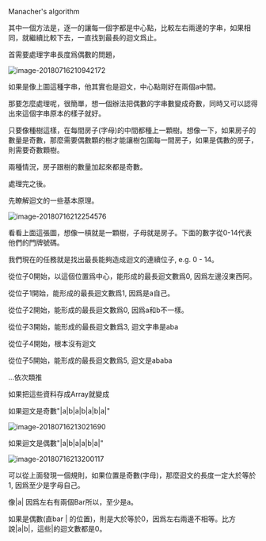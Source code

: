 Manacher's algorithm



其中一個方法是，逐一的讓每一個字都是中心點，比較左右兩邊的字串，如果相同，就繼續比較下去，一直找到最長的迴文爲止。

首需要處理字串長度爲偶數的問題，

![image-20180716210942172](/var/folders/53/jqmxy0dj4bq0f9j399wxt3lr0000gn/T/abnerworks.Typora/image-20180716210942172.png)



如果是像上圖這種字串，他其實也是迴文，中心點剛好在兩個a中間。

那要怎麼處理呢，很簡單，想一個辦法把偶數的字串數變成奇數，同時又可以認得出來這個字串原本的樣子就好。

只要像種樹這樣，在每間房子(字母)的中間都種上一顆樹。想像一下，如果房子的數量是奇數，那麼需要偶數顆的樹才能讓樹包圍每一間房子，如果是偶數的房子，則需要奇數顆樹。



兩種情況，房子跟樹的數量加起來都是奇數。



處理完之後。



先瞭解迴文的一些基本原理。

![image-20180716212254576](/var/folders/53/jqmxy0dj4bq0f9j399wxt3lr0000gn/T/abnerworks.Typora/image-20180716212254576.png)





看看上面這張圖，想像一槓就是一顆樹，子母就是房子。下面的數字從0-14代表他們的門牌號碼。

我們現在的任務就是找出最長能夠造成迴文的連續位子, e.g. 0 - 14。



從位子0開始，以這個位置爲中心，能形成的最長迴文數爲0, 因爲左邊沒東西阿。

從位子1開始，能形成的最長迴文數爲1, 因爲是a自己。

從位子2開始，能形成的最長迴文數爲0, 因爲a和b不一樣。

從位子3開始，能形成的最長迴文數爲3, 迴文字串是aba

從位子4開始，根本沒有迴文

從位子5開始，能形成的最長迴文數爲5, 迴文是ababa

...依次類推



如果把這些資料存成Array就變成

如果迴文是奇數"|a|b|a|b|a|b|a|"

![image-20180716213021690](/var/folders/53/jqmxy0dj4bq0f9j399wxt3lr0000gn/T/abnerworks.Typora/image-20180716213021690.png)



如果迴文是偶數"|a|b|a|a|b|a|"

![image-20180716213200117](/var/folders/53/jqmxy0dj4bq0f9j399wxt3lr0000gn/T/abnerworks.Typora/image-20180716213200117.png)





可以從上面發現一個規則，如果位置是奇數(字母)，那麼迴文的長度一定大於等於1, 因爲至少是字母自己。

像|a| 因爲左右有兩個Bar所以，至少是a。

如果是偶數(直bar | 的位置)，則是大於等於0，因爲左右兩邊不相等。比方說|a|b|，這些|的迴文數都是0。























